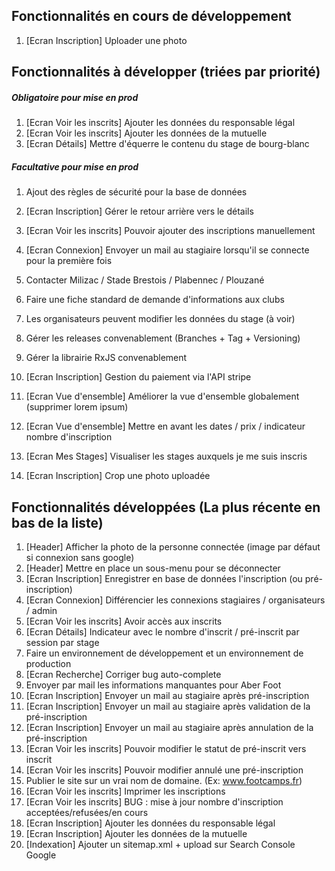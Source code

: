 ## Fonctionnalités en cours de développement
1. [Ecran Inscription] Uploader une photo

## Fonctionnalités à développer (triées par priorité)
##### Obligatoire pour mise en prod
1. [Ecran Voir les inscrits] Ajouter les données du responsable légal
1. [Ecran Voir les inscrits] Ajouter les données de la mutuelle
1. [Ecran Détails] Mettre d'équerre le contenu du stage de bourg-blanc 

##### Facultative pour mise en prod
1. Ajout des règles de sécurité pour la base de données
1. [Ecran Inscription] Gérer le retour arrière vers le détails
1. [Ecran Voir les inscrits] Pouvoir ajouter des inscriptions manuellement
1. [Ecran Connexion] Envoyer un mail au stagiaire lorsqu'il se connecte pour la première fois

1. Contacter Milizac / Stade Brestois / Plabennec / Plouzané
1. Faire une fiche standard de demande d'informations aux clubs
1. Les organisateurs peuvent modifier les données du stage (à voir)
1. Gérer les releases convenablement (Branches + Tag + Versioning)
1. Gérer la librairie RxJS convenablement

1. [Ecran Inscription] Gestion du paiement via l'API stripe
1. [Ecran Vue d'ensemble] Améliorer la vue d'ensemble globalement (supprimer lorem ipsum)
1. [Ecran Vue d'ensemble] Mettre en avant les dates / prix / indicateur nombre d'inscription
1. [Ecran Mes Stages] Visualiser les stages auxquels je me suis inscris
1. [Ecran Inscription] Crop une photo uploadée

## Fonctionnalités développées (La plus récente en bas de la liste)
1. [Header] Afficher la photo de la personne connectée (image par défaut si connexion sans google)
1. [Header] Mettre en place un sous-menu pour se déconnecter
1. [Ecran Inscription] Enregistrer en base de données l'inscription (ou pré-inscription)
1. [Ecran Connexion] Différencier les connexions stagiaires / organisateurs / admin
1. [Ecran Voir les inscrits] Avoir accès aux inscrits
1. [Ecran Détails] Indicateur avec le nombre d'inscrit / pré-inscrit par session par stage
1. Faire un environnement de développement et un environnement de production
1. [Ecran Recherche] Corriger bug auto-complete
1. Envoyer par mail les informations manquantes pour Aber Foot
1. [Ecran Inscription] Envoyer un mail au stagiaire après pré-inscription
1. [Ecran Inscription] Envoyer un mail au stagiaire après validation de la pré-inscription
1. [Ecran Inscription] Envoyer un mail au stagiaire après annulation de la pré-inscription
1. [Ecran Voir les inscrits] Pouvoir modifier le statut de pré-inscrit vers inscrit
1. [Ecran Voir les inscrits] Pouvoir modifier annulé une pré-inscription
1. Publier le site sur un vrai nom de domaine. (Ex: www.footcamps.fr) 
1. [Ecran Voir les inscrits] Imprimer les inscriptions
1. [Ecran Voir les inscrits] BUG : mise à jour nombre d'inscription acceptées/refusées/en cours 
1. [Ecran Inscription] Ajouter les données du responsable légal
1. [Ecran Inscription] Ajouter les données de la mutuelle
1. [Indexation] Ajouter un sitemap.xml + upload sur Search Console Google
